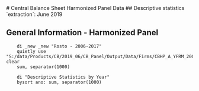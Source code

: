 <meta charset="utf-8"/>
# Central Balance Sheet Harmonized Panel Data
## Descriptive statistics
`extraction`: June 2019

## **General Information - Harmonized Panel**

```
    di _new _new "Rosto - 2006-2017"
    quietly use "S:/data/Products/CB/2019_06/CB_Panel/Output/Data/Firms/CBHP_A_YFRM_20062017_JUN19_ROSTO_V01.dta", clear
    sum, separator(1000)

    di "Descriptive Statistics by Year"
    bysort ano: sum, separator(1000)
```







